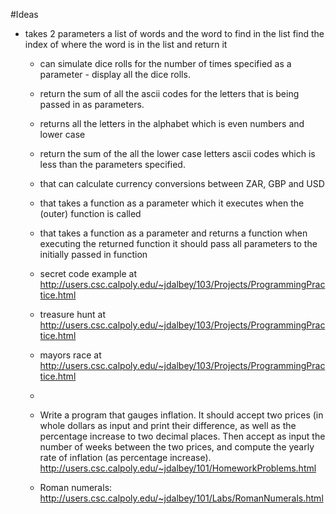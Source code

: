 #Ideas

* takes 2 parameters a list of words and the word to find in the list find the index of where the word is in the list and return it
	* can simulate dice rolls for the number of times specified as a parameter - display all the dice rolls.
	* return the sum of all the ascii codes for the letters that is being passed in as parameters.
	* returns all the letters in the alphabet which is even numbers and lower case
	* return the sum of the all the lower case letters ascii codes which is less than the parameters specified.
	* that can calculate currency conversions between ZAR, GBP and USD
	
	 
	 
	* that takes a function as a parameter which it executes when the (outer) function is called
	* that takes a function as a parameter and returns a function when executing the returned function it should pass all parameters to the initially passed in function
	
	* secret code example at http://users.csc.calpoly.edu/~jdalbey/103/Projects/ProgrammingPractice.html
	* treasure hunt at http://users.csc.calpoly.edu/~jdalbey/103/Projects/ProgrammingPractice.html
	* mayors race at http://users.csc.calpoly.edu/~jdalbey/103/Projects/ProgrammingPractice.html
	* 
	* Write a program that gauges inflation. It should accept two prices (in whole dollars as input and print their difference, as well as the percentage increase to two decimal places. Then accept as input the number of weeks between the two prices, and compute the yearly rate of inflation (as percentage increase). http://users.csc.calpoly.edu/~jdalbey/101/HomeworkProblems.html
	* Roman numerals: http://users.csc.calpoly.edu/~jdalbey/101/Labs/RomanNumerals.html